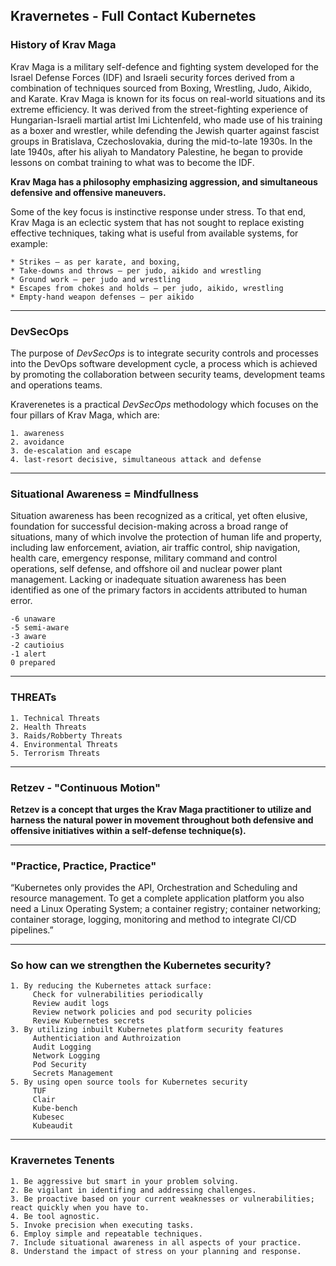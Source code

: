 ## Kravernetes - Full Contact Kubernetes

### History of Krav Maga

Krav Maga is a military self-defence and fighting system developed for the Israel Defense Forces (IDF) and Israeli security forces derived from a combination of techniques sourced from Boxing, Wrestling, Judo, Aikido, and Karate. Krav Maga is known for its focus on real-world situations and its extreme efficiency. It was derived from the street-fighting experience of Hungarian-Israeli martial artist Imi Lichtenfeld, who made use of his training as a boxer and wrestler, while defending the Jewish quarter against fascist groups in Bratislava, Czechoslovakia, during the mid-to-late 1930s. In the late 1940s, after his aliyah to Mandatory Palestine, he began to provide lessons on combat training to what was to become the IDF.

**Krav Maga has a philosophy emphasizing aggression, and simultaneous defensive and offensive maneuvers.** 

Some of the key focus is instinctive response under stress. To that end, Krav Maga is an eclectic system that has not sought to replace existing effective techniques, taking what is useful from available systems, for example:

    * Strikes – as per karate, and boxing,
    * Take-downs and throws – per judo, aikido and wrestling
    * Ground work – per judo and wrestling
    * Escapes from chokes and holds – per judo, aikido, wrestling
    * Empty-hand weapon defenses – per aikido

---

### DevSecOps
The purpose of *DevSecOps* is to integrate security controls and processes into the DevOps software development cycle, a process which is achieved by promoting the collaboration between security teams, development teams and operations teams.

Kraverenetes is a practical *DevSecOps* methodology which focuses on the four pillars of Krav Maga, which are:

    1. awareness
    2. avoidance
    3. de-escalation and escape
    4. last-resort decisive, simultaneous attack and defense

--- 

### Situational Awareness = Mindfullness
Situation awareness has been recognized as a critical, yet often elusive, foundation for successful decision-making across a broad range of situations, many of which involve the protection of human life and property, including law enforcement, aviation, air traffic control, ship navigation, health care, emergency response, military command and control operations, self defense, and offshore oil and nuclear power plant management. Lacking or inadequate situation awareness has been identified as one of the primary factors in accidents attributed to human error.

    -6 unaware
    -5 semi-aware
    -3 aware
    -2 cautioius 
    -1 alert
    0 prepared


---

### THREATs
    1. Technical Threats
    2. Health Threats 
    3. Raids/Robberty Threats
    4. Environmental Threats
    5. Terrorism Threats

---

### Retzev - "Continuous Motion"

**Retzev is a concept that urges the Krav Maga practitioner to utilize and harness the natural power in movement throughout both defensive and offensive initiatives within a self-defense technique(s).**

---

### "Practice, Practice, Practice"

“Kubernetes only provides the API, Orchestration and Scheduling and resource management. To get a complete application platform you also need a Linux Operating System; a container registry; container networking; container storage, logging, monitoring and method to integrate CI/CD pipelines.” 

---

### So how can we strengthen the Kubernetes security?

    1. By reducing the Kubernetes attack surface:
         Check for vulnerabilities periodically
         Review audit logs
         Review network policies and pod security policies
         Review Kubernetes secrets
    3. By utilizing inbuilt Kubernetes platform security features
         Authenticiation and Authroization
         Audit Logging
         Network Logging
         Pod Security
         Secrets Management
    5. By using open source tools for Kubernetes security
         TUF
         Clair
         Kube-bench
         Kubesec
         Kubeaudit
   
---

### Kravernetes Tenents
    1. Be aggressive but smart in your problem solving.
    2. Be vigilant in identifing and addressing challenges.
    3. Be proactive based on your current weaknesses or vulnerabilities; react quickly when you have to.
    4. Be tool agnostic.
    5. Invoke precision when executing tasks.
    6. Employ simple and repeatable techniques.
    7. Include situational awareness in all aspects of your practice.
    8. Understand the impact of stress on your planning and response.
